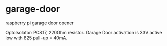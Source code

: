 garage-door
===========

raspberry pi garage door opener

OptoIsolator: PC817, 220Ohm resistor. Garage Door activation is 33V active low with 825 pull-up = 40mA.
